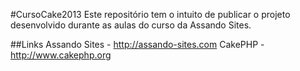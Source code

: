 #CursoCake2013
Este repositório tem o intuito de publicar o projeto desenvolvido durante as aulas do curso da Assando Sites.

##Links
Assando Sites - http://assando-sites.com
CakePHP - http://www.cakephp.org